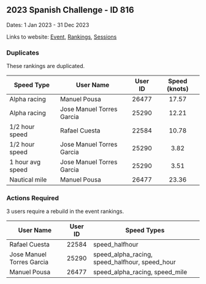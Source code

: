## 2023 Spanish Challenge - ID 816

Dates: 1 Jan 2023 - 31 Dec 2023

Links to website: [Event](https://www.gps-speedsurfing.com/default.aspx?mnu=event&val=816), [Rankings](https://www.gps-speedsurfing.com/default.aspx?mnu=eventranking&val=816), [Sessions](https://www.gps-speedsurfing.com/default.aspx?mnu=eventsessions&val=816)

### Duplicates

These rankings are duplicated.

| Speed Type | User Name | User ID | Speed (knots) |
| ---------- | --------- | :-----: | :-----------: |
| Alpha racing | Manuel Pousa  | 26477 | 17.57 |
| Alpha racing | Jose Manuel Torres Garcia | 25290 | 12.21 |
| 1/2 hour speed | Rafael Cuesta | 22584 | 10.78 |
| 1/2 hour speed | Jose Manuel Torres Garcia | 25290 | 3.82 |
| 1 hour avg speed | Jose Manuel Torres Garcia | 25290 | 3.51 |
| Nautical mile | Manuel Pousa  | 26477 | 23.36 |

### Actions Required

3 users require a rebuild in the event rankings.

| User Name | User ID | Speed Types |
| --------- | :-----: | ----------- |
| Rafael Cuesta | 22584 | speed_halfhour |
| Jose Manuel Torres Garcia | 25290 | speed_alpha_racing, speed_halfhour, speed_hour |
| Manuel Pousa  | 26477 | speed_alpha_racing, speed_mile |
